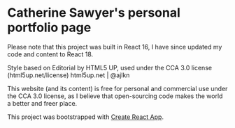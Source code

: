 # Catherine Sawyer's personal portfolio page

Please note that this project was built in React 16, I have since updated my code and content to React 18.

Style based on Editorial by HTML5 UP, used under the CCA 3.0 license (html5up.net/license)
html5up.net | @ajlkn

This website (and its content) is free for personal and commercial use under the CCA 3.0 license, as I believe that open-sourcing code makes the world a better and freer place.


This project was bootstrapped with [Create React App](https://github.com/facebook/create-react-app).
